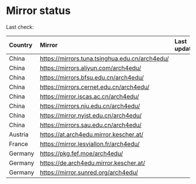 <script src="./time.js"></script>
# Mirror status
Last check: <script type="text/javascript">localize(1738643108.100931);</script>

|Country|Mirror|Last update|
|:------|:-----|:----------|
|China|https://mirrors.tuna.tsinghua.edu.cn/arch4edu/|<script type="text/javascript">localize(1738607860);</script>|
|China|https://mirrors.aliyun.com/arch4edu/|<script type="text/javascript">localize(1738607860);</script>|
|China|https://mirrors.bfsu.edu.cn/arch4edu/|<script type="text/javascript">localize(1738607860);</script>|
|China|https://mirrors.cernet.edu.cn/arch4edu/|<script type="text/javascript">localize(1738607860);</script>|
|China|https://mirror.iscas.ac.cn/arch4edu/|<script type="text/javascript">localize(1738607860);</script>|
|China|https://mirrors.nju.edu.cn/arch4edu/|<script type="text/javascript">localize(1738564817);</script>|
|China|https://mirror.nyist.edu.cn/arch4edu/|<script type="text/javascript">localize(1738607860);</script>|
|China|https://mirrors.sau.edu.cn/arch4edu/|<script type="text/javascript">localize(1731653531);</script>|
|Austria|https://at.arch4edu.mirror.kescher.at/|<script type="text/javascript">localize(1738607860);</script>|
|France|https://mirror.lesviallon.fr/arch4edu/|<script type="text/javascript">localize(1738607860);</script>|
|Germany|https://pkg.fef.moe/arch4edu/|<script type="text/javascript">localize(1738607860);</script>|
|Germany|https://de.arch4edu.mirror.kescher.at/|<script type="text/javascript">localize(1738607860);</script>|
|Germany|https://mirror.sunred.org/arch4edu/|<script type="text/javascript">localize(1738607860);</script>|

<script src="./tablefilter/tablefilter.js"></script>
<script src="./table.js"></script>